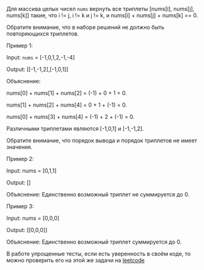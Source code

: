 Для массива целых чисел `nums` вернуть все триплеты [nums[i], nums[j], nums[k]] такие, что i != j, i != k и j != k, 
и nums[i] + nums[j] + nums[k] == 0.

Обратите внимание, что в наборе решений не должно быть повторяющихся триплетов.

Пример 1:

Input: `nums` = [-1,0,1,2,-1,-4]

Output: [[-1,-1,2],[-1,0,1]]

Объяснение:

nums[0] + nums[1] + nums[2] = (-1) + 0 + 1 = 0.

nums[1] + nums[2] + nums[4] = 0 + 1 + (-1) = 0.

nums[0] + nums[3] + nums[4] = (-1) + 2 + (-1) = 0.

Различными триплетами являются [-1,0,1] и [-1,-1,2].

Обратите внимание, что порядок вывода и порядок триплетов не имеет значения.

Пример 2:

Input: nums = [0,1,1]

Output: []

Объяснение: Единственно возможный триплет не суммируется до 0.

Пример 3:

Input: nums = [0,0,0]

Output: [[0,0,0]]

Объяснение: Единственно возможный триплет суммируется до 0.

В работе упрощенные тесты, если есть уверенность в своём коде, то можно проверить его на этой же задачи на [leetcode](https://leetcode.com/problems/3sum/)

